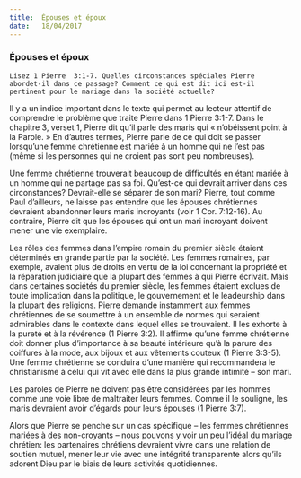 ```yaml
---
title:  Épouses et époux
date:   18/04/2017
---
```


### Épouses et époux 

`Lisez 1 Pierre  3:1-7. Quelles circonstances spéciales Pierre  abordet-il dans ce passage? Comment ce qui est dit ici est-il pertinent pour le mariage dans la société actuelle?` 

Il y a un indice important dans le texte qui permet au lecteur attentif de comprendre le problème que traite Pierre dans 1 Pierre 3:1-7. Dans le chapitre 3, verset 1, Pierre  dit qu’il parle des maris qui « n’obéissent point à la Parole. » En d’autres termes, Pierre  parle de ce qui doit se passer lorsqu’une femme chrétienne est mariée à un homme qui ne l’est pas (même si les personnes qui ne croient pas sont peu nombreuses). 

Une femme chrétienne trouverait beaucoup de difficultés en étant mariée à un homme qui ne partage pas sa foi. Qu’est-ce qui devrait arriver dans ces circonstances? Devrait-elle se séparer de son mari? Pierre, tout comme Paul d’ailleurs, ne laisse pas entendre que les épouses chrétiennes devraient abandonner leurs maris incroyants (voir 1 Cor. 7:12-16). Au contraire, Pierre dit que les épouses qui ont un mari incroyant doivent mener une vie exemplaire. 

Les rôles des femmes dans l’empire romain du premier siècle étaient déterminés en grande partie par la société. Les femmes romaines, par exemple, avaient plus de droits en vertu de la loi concernant la propriété et la réparation judiciaire que la plupart des femmes à qui Pierre écrivait. Mais dans certaines sociétés du premier siècle, les femmes étaient exclues de toute implication dans la politique, le gouvernement et le leadeurship dans la plupart des religions. Pierre  demande instamment aux femmes chrétiennes de se soumettre à un ensemble de normes qui seraient admirables dans le contexte dans lequel elles se trouvaient. Il les exhorte à la pureté et à la révérence (1 Pierre 3:2). Il affirme qu’une femme chrétienne doit donner plus d’importance à sa beauté intérieure qu’à la parure des coiffures à la mode, aux bijoux et aux vêtements couteux (1 Pierre 3:3-5). Une femme chrétienne se conduira d’une manière qui recommandera le christianisme à celui qui vit avec elle dans la plus grande intimité – son mari. 

Les paroles de Pierre  ne doivent pas être considérées par les hommes comme une voie libre de maltraiter leurs femmes. Comme il le souligne, les maris devraient avoir d’égards pour leurs épouses (1 Pierre 3:7). 

Alors que Pierre  se penche sur un cas spécifique – les femmes chrétiennes mariées à des non-croyants – nous pouvons y voir un peu l’idéal du mariage chrétien: les partenaires chrétiens devraient vivre dans une relation de soutien mutuel, mener leur vie avec une intégrité transparente alors qu’ils adorent Dieu par le biais de leurs activités quotidiennes. 
